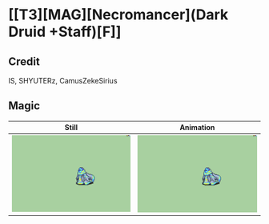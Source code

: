 # [\[T3\]\[MAG\]\[Necromancer\]\(Dark Druid +Staff\)\[F\]]

## Credit

IS, SHYUTERz, CamusZekeSirius
	
## Magic

| Still | Animation |
| :---: | :-------: |
| ![Magic still](./Magic_000.png) | ![Magic animation](./Magic.gif) |
